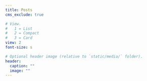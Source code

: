 ```yaml
---
title: Posts
cms_exclude: true

# View.
#   1 = List
#   2 = Compact
#   3 = Card
view: 2
font-size: s

# Optional header image (relative to `static/media/` folder).
header:
  caption: ""
  image: ""
---
```

